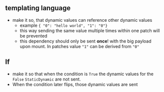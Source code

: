 ## templating language
- make it so, that dynamic values can reference other dynamic values
  - example ```{
    "0": "hello world",
    "1": "0"}```
  - this way sending the same value multiple times within one patch will be prevented
  - this dependency should only be sent **once**! with the big payload upon mount. In patches value `"1"` can be derived from `"0"`


## If
  - make it so that when the condition is `True` the dynamic values for the `False` `StaticDynamic` are not sent. 
  - When the condition later flips, those dynamic values are sent 

